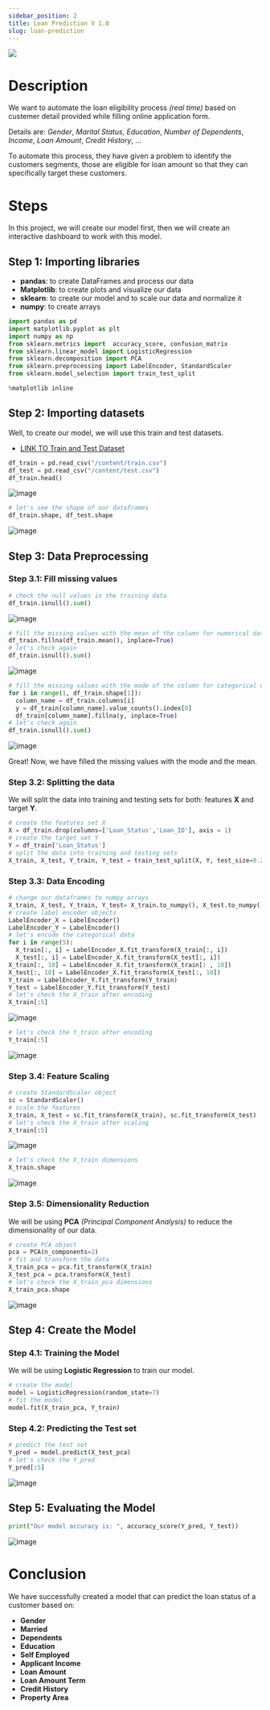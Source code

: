```yaml
---
sidebar_position: 2
title: Loan Prediction V 1.0
slug: loan-prediction
---
```


<img src="https://user-images.githubusercontent.com/72823374/172234506-e12518f2-0de3-495a-82fb-06016c553a1c.png"/>

# Description

We want to automate the loan eligibility process _(real time)_ based on custemer detail provided while filling online application form.

Details are: _Gender_, _Marital Status_, _Education_, _Number of Dependents_, _Income_, _Loan Amount_, _Credit History_, ...

To automate this process, they have given a problem to identify the customers segments, those are eligible for loan amount so that they can specifically target these customers.

# Steps

In this project, we will create our model first, then we will create an interactive dashboard to work with this model.

## Step 1: Importing libraries

- **pandas**: to create DataFrames and process our data
- **Matplotlib**: to create plots and visualize our data
- **sklearn**: to create our model and to scale our data and normalize it
- **numpy**: to create arrays

```python title="main.py"
import pandas as pd
import matplotlib.pyplot as plt
import numpy as np
from sklearn.metrics import  accuracy_score, confusion_matrix
from sklearn.linear_model import LogisticRegression
from sklearn.decomposition import PCA
from sklearn.preprocessing import LabelEncoder, StandardScaler
from sklearn.model_selection import train_test_split

%matplotlib inline
```

## Step 2: Importing datasets

Well, to create our model, we will use this train and test datasets.

- [LINK TO Train and Test Dataset](https://drive.google.com/drive/folders/1cz05U3UNDKFTbOnG3dyCe4GMqZsl9YtR?usp=sharing)

```python title="main.py"
df_train = pd.read_csv("/content/train.csv")
df_test = pd.read_csv("/content/test.csv")
df_train.head()
```

![image](https://user-images.githubusercontent.com/72823374/171702528-2b8ffb05-95f2-49bf-a2f3-a5af3f8e2e1c.png)

```python title="main.py"
# let's see the shape of our dataframes
df_train.shape, df_test.shape
```

![image](https://user-images.githubusercontent.com/72823374/171702815-7a61fe4a-900f-40af-9fde-add7a7682e53.png)

## Step 3: Data Preprocessing

### Step 3.1: Fill missing values

```python title="main.py"
# check the null values in the training data
df_train.isnull().sum()
```

![image](https://user-images.githubusercontent.com/72823374/171703226-64550f81-a12f-4e60-880f-7ed3c4ad86e2.png)

```python title="main.py"
# fill the missing values with the mean of the column for numerical data
df_train.fillna(df_train.mean(), inplace=True)
# let's check again
df_train.isnull().sum()
```

![image](https://user-images.githubusercontent.com/72823374/171703672-df946f01-3e98-43d6-89be-7bfaead622b2.png)

```python title="main.py"
# fill the missing values with the mode of the column for categorical data
for i in range(1, df_train.shape[1]):
  column_name = df_train.columns[i]
  y = df_train[column_name].value_counts().index[0]
  df_train[column_name].fillna(y, inplace=True)
# let's check again
df_train.isnull().sum()
```

![image](https://user-images.githubusercontent.com/72823374/171703915-38466444-ff70-483d-905f-b7d7c031c9ea.png)

Great! Now, we have filled the missing values with the mode and the mean.

### Step 3.2: Splitting the data

We will split the data into training and testing sets for both: features **X** and target **Y**.

```python title="main.py"
# create the features set X
X = df_train.drop(columns=['Loan_Status','Loan_ID'], axis = 1)
# create the target set Y
Y = df_train['Loan_Status']
# split the data into training and testing sets
X_train, X_test, Y_train, Y_test = train_test_split(X, Y, test_size=0.2, random_state = 7)
```

### Step 3.3: Data Encoding

```python title="main.py"
# change our dataframes to numpy arrays
X_train, X_test, Y_train, Y_test= X_train.to_numpy(), X_test.to_numpy(), Y_train.to_numpy(), Y_test.to_numpy()
# create label encoder objects
LabelEncoder_X = LabelEncoder()
LabelEncoder_Y = LabelEncoder()
# let's encode the categorical data
for i in range(5):
  X_train[:, i] = LabelEncoder_X.fit_transform(X_train[:, i])
  X_test[:, i] = LabelEncoder_X.fit_transform(X_test[:, i])
X_train[:, 10] = LabelEncoder_X.fit_transform(X_train[: , 10])
X_test[:, 10] = LabelEncoder_X.fit_transform(X_test[:, 10])
Y_train = LabelEncoder_Y.fit_transform(Y_train)
Y_test = LabelEncoder_Y.fit_transform(Y_test)
# let's check the X_train after encoding
X_train[:5]
```

![image](https://user-images.githubusercontent.com/72823374/171717632-32c97d59-9247-4ffb-a20d-362ddb2361a0.png)

```python title="main.py"
# let's check the Y_train after encoding
Y_train[:5]
```

![image](https://user-images.githubusercontent.com/72823374/171718112-6b9d2bbc-bc71-42eb-8d83-999e566de43a.png)

### Step 3.4: Feature Scaling

```python title="main.py"
# create StandardScaler object
sc = StandardScaler()
# scale the features
X_train, X_test = sc.fit_transform(X_train), sc.fit_transform(X_test)
# let's check the X_train after scaling
X_train[:5]
```

![image](https://user-images.githubusercontent.com/72823374/171720548-2b8a0111-9430-46af-b0f5-fe2f217e5f79.png)

```python title="main.py"
# let's check the X_train dimensions
X_train.shape
```

![image](https://user-images.githubusercontent.com/72823374/171720619-1dfd074c-1358-4c4e-adcf-adf2bbc90703.png)

### Step 3.5: Dimensionality Reduction

We will be using **PCA** _(Principal Component Analysis)_ to reduce the dimensionality of our data.

```python title="main.py"
# create PCA object
pca = PCA(n_components=2)
# fit and transform the data
X_train_pca = pca.fit_transform(X_train)
X_test_pca = pca.transform(X_test)
# let's check the X_train_pca dimensions
X_train_pca.shape
```

![image](https://user-images.githubusercontent.com/72823374/171723032-ab24a21a-9091-4c1d-914c-e70d3620ee77.png)

## Step 4: Create the Model

### Step 4.1: Training the Model

We will be using **Logistic Regression** to train our model.

```python title="main.py"
# create the model
model = LogisticRegression(random_state=7)
# fit the model
model.fit(X_train_pca, Y_train)
```

### Step 4.2: Predicting the Test set

```python title="main.py"
# predict the test set
Y_pred = model.predict(X_test_pca)
# let's check the Y_pred
Y_pred[:5]
```

![image](https://user-images.githubusercontent.com/72823374/171723781-e034b876-c570-4e6b-a8ca-d475dc053984.png)

## Step 5: Evaluating the Model

```python title="main.py"
print("Our model accuracy is: ", accuracy_score(Y_pred, Y_test))
```

![image](https://user-images.githubusercontent.com/72823374/171724032-a9a19dbb-6a4f-4f1b-916c-9bc0eace29aa.png)

# Conclusion

We have successfully created a model that can predict the loan status of a customer based on:

- **Gender**
- **Married**
- **Dependents**
- **Education**
- **Self Employed**
- **Applicant Income**
- **Loan Amount**
- **Loan Amount Term**
- **Credit History**
- **Property Area**
